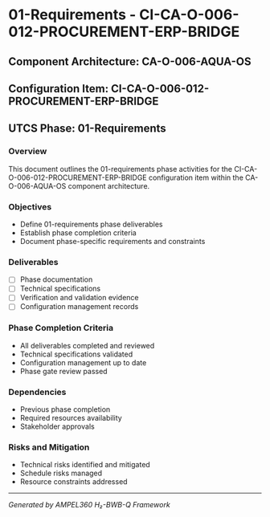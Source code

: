 # 01-Requirements - CI-CA-O-006-012-PROCUREMENT-ERP-BRIDGE

## Component Architecture: CA-O-006-AQUA-OS
## Configuration Item: CI-CA-O-006-012-PROCUREMENT-ERP-BRIDGE
## UTCS Phase: 01-Requirements

### Overview
This document outlines the 01-requirements phase activities for the CI-CA-O-006-012-PROCUREMENT-ERP-BRIDGE configuration item within the CA-O-006-AQUA-OS component architecture.

### Objectives
- Define 01-requirements phase deliverables
- Establish phase completion criteria
- Document phase-specific requirements and constraints

### Deliverables
- [ ] Phase documentation
- [ ] Technical specifications
- [ ] Verification and validation evidence
- [ ] Configuration management records

### Phase Completion Criteria
- All deliverables completed and reviewed
- Technical specifications validated
- Configuration management up to date
- Phase gate review passed

### Dependencies
- Previous phase completion
- Required resources availability
- Stakeholder approvals

### Risks and Mitigation
- Technical risks identified and mitigated
- Schedule risks managed
- Resource constraints addressed

---
*Generated by AMPEL360 H₂-BWB-Q Framework*
